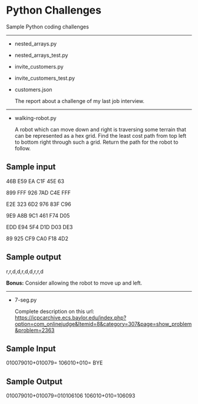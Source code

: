 Python Challenges
=================

Sample Python coding challenges


---
* nested_arrays.py
* nested_arrays_test.py
* invite_customers.py
* invite_customers_test.py
* customers.json

	The report about  a challenge of my last job interview.


---
* walking-robot.py

	A robot which can move down and right is traversing some terrain that can be represented as a hex grid.
	Find the least cost path from top left to bottom right through such a grid.
	Return the path for the robot to follow.


Sample input
------------

46B E59 EA C1F 45E 63

899 FFF 926 7AD C4E FFF

E2E 323 6D2 976 83F C96

9E9 A8B 9C1 461 F74 D05

EDD E94 5F4 D1D D03 DE3

89 925 CF9 CA0 F18 4D2


Sample output
-------------
r,r,d,d,r,d,d,r,r,d

**Bonus:** Consider allowing the robot to move up and left.


---
* 7-seg.py

	Complete description on this url:
	https://icpcarchive.ecs.baylor.edu/index.php?option=com_onlinejudge&Itemid=8&category=307&page=show_problem&problem=2363


Sample Input
------------
010079010+010079=
106010+010=
BYE


Sample Output
-------------
010079010+010079=010106106
106010+010=106093

